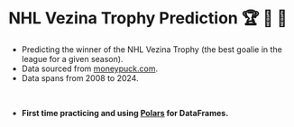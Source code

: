 # NHL Vezina Trophy Prediction 🏆 🥅 🏒
- Predicting the winner of the NHL Vezina Trophy (the best goalie in the league for a given season).
- Data sourced from [moneypuck.com](https://moneypuck.com/data.htm).
- Data spans from 2008 to 2024.

<br>

- **First time practicing and using [Polars](https://docs.pola.rs/user-guide/getting-started/) for DataFrames.**